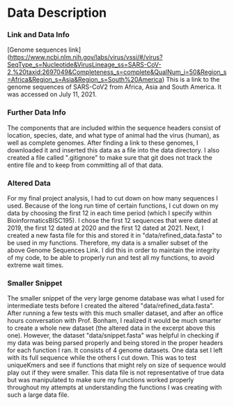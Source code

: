 # Data Description

### Link and Data Info
[Genome sequences link] (https://www.ncbi.nlm.nih.gov/labs/virus/vssi/#/virus?SeqType_s=Nucleotide&VirusLineage_ss=SARS-CoV-2,%20taxid:2697049&Completeness_s=complete&QualNum_i=50&Region_s=Africa&Region_s=Asia&Region_s=South%20America) This is a link to the genome sequences of SARS-CoV2 from Africa, Asia and South America. It was accessed on July 11, 2021.

### Further Data Info
The components that are included within the sequence headers consist of location, species, date, and what type of animal had the virus (human), as well as complete genomes.
After finding a link to these genomes, I downloaded it and inserted this data as a file into the data directory. 
I also created a file called ".gitignore" to make sure that git does not track the entire file and to keep from committing all of that data.

### Altered Data
For my final project analysis, I had to cut down on how many sequences I used.
Because of the long run time of certain functions, I cut down on my data by choosing the first 12 in each time period (which I specify within BioinformaticsBISC195).
I chose the first 12 sequences that were dated at 2019, the first 12 dated at 2020 and the first 12 dated at 2021.
Next, I created a new fasta file for this and stored it in "data/refined_data.fasta" to be used in my functions.
Therefore, my data is a smaller subset of the above Genome Sequences Link.
I did this in order to maintain the integrity of my code, to be able to properly run and test all my functions, to avoid extreme wait times.

### Smaller Snippet
The smaller snippet of the very large genome database was what I used for intermediate tests before I created the altered "data/refined_data.fasta".
After running a few tests with this much smaller dataset, and after an office hours conversation with Prof. Bonham, I realized it would be much smarter to create a whole new dataset (the altered data in the excerpt above this one).
However, the dataset "data/snippet.fasta" was helpful in checking if my data was being parsed properly and being stored in the proper headers for each function I ran.
It consists of 4 genome datasets.
One data set I left with its full sequence while the others I cut down.
This was to test uniqueKmers and see if functions that might rely on size of sequence would play out if they were smaller.
This data file is not representative of true data but was manipulated to make sure my functions worked properly throughout my attempts at understanding the functions I was creating with such a large data file. 
